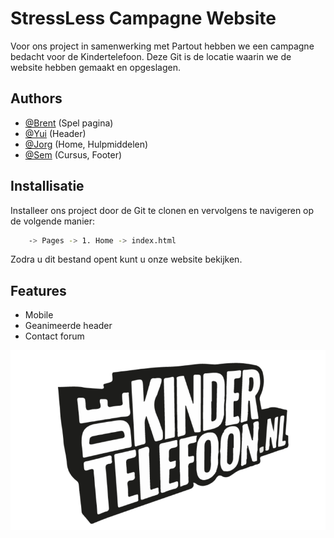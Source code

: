 
# StressLess Campagne Website

Voor ons project in samenwerking met Partout hebben we een campagne bedacht voor de Kindertelefoon. Deze Git is de locatie waarin we de website hebben gemaakt en opgeslagen.



## Authors

- [@Brent](https://git.fhict.nl/I507960) (Spel pagina)
- [@Yui](https://git.fhict.nl/I511624) (Header)
- [@Jorg](https://git.fhict.nl/I515179) (Home, Hulpmiddelen)
- [@Sem](https://git.fhict.nl/I511643) (Cursus, Footer)






## Installisatie

Installeer ons project door de Git te clonen en vervolgens te navigeren op de volgende manier:

```bash
    -> Pages -> 1. Home -> index.html
```

Zodra u dit bestand opent kunt u onze website bekijken.



## Features

- Mobile
- Geanimeerde header
- Contact forum 



![Logo](./Elementen/header/Image/logo.png)

